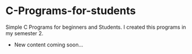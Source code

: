 # C-Programs-for-students
Simple C Programs for beginners and Students. I created this programs in my semester 2.

- New content coming soon...
